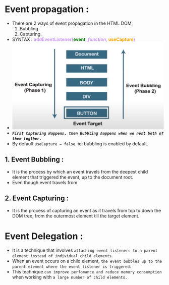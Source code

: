 # Event propagation :

-   There are 2 ways of event propagation in the HTML DOM;
    1. Bubbling
    2. Capturing.
-   SYNTAX : <b style="color:rgb(205, 152, 254);">addEventListener(<span style="color:green;">event</span>, <em>function</em>, <span style="color: orange;">useCapture</span>)</b>
-   ![Event_Bubbling_vs_Capturing](../../Images/Event-bubbling-capturing.png)
-   **_`First Capturing Happens, then Bubbling happens when we nest both of them togther.`_**
-   By default `useCapture = false`. ie: bubbling is enabled by default.

## 1. Event Bubbling :

-   It is the process by which an event travels from the deepest child element that triggered the event, up to the document root.
-   Even though event travels from

## 2. Event Capturing :

-   It is the process of capturing an event as it travels from top to down the DOM tree, from the outermost element till the target element.

# Event Delegation :

-   It is a technique that involves `attaching event listeners to a parent element instead of individual child elements.`
-   When an event occurs on a child element, `the event bubbles up to the parent element where the event listener is triggered.`
-   This technique `can improve perfomance and reduce memory consumption` when working with `a large number of child elements.`
